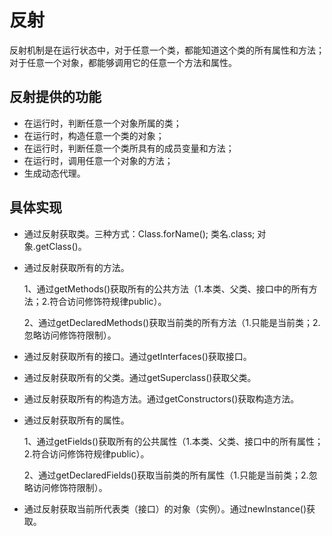 # 反射
反射机制是在运行状态中，对于任意一个类，都能知道这个类的所有属性和方法；对于任意一个对象，都能够调用它的任意一个方法和属性。

## 反射提供的功能
- 在运行时，判断任意一个对象所属的类；
- 在运行时，构造任意一个类的对象；
- 在运行时，判断任意一个类所具有的成员变量和方法；
- 在运行时，调用任意一个对象的方法；
- 生成动态代理。

## 具体实现
- 通过反射获取类。三种方式：Class.forName();  类名.class;  对象.getClass()。

- 通过反射获取所有的方法。

  1、通过getMethods()获取所有的公共方法（1.本类、父类、接口中的所有方法；2.符合访问修饰符规律public）。

  2、通过getDeclaredMethods()获取当前类的所有方法（1.只能是当前类；2.忽略访问修饰符限制）。

- 通过反射获取所有的接口。通过getInterfaces()获取接口。

- 通过反射获取所有的父类。通过getSuperclass()获取父类。

- 通过反射获取所有的构造方法。通过getConstructors()获取构造方法。

- 通过反射获取所有的属性。

  1、通过getFields()获取所有的公共属性（1.本类、父类、接口中的所有属性；2.符合访问修饰符规律public）。

  2、通过getDeclaredFields()获取当前类的所有属性（1.只能是当前类；2.忽略访问修饰符限制）。

- 通过反射获取当前所代表类（接口）的对象（实例）。通过newInstance()获取。